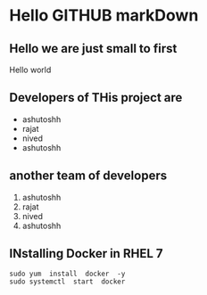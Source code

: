 # Hello GITHUB markDown 
## Hello we are just small to first
<p> Hello world </p>

## Developers of THis project are 

<ul>
    <li> ashutoshh </li>
   <li> rajat </li>
   <li> nived </li>
   <li> ashutoshh </li>
  
  
 </ul>

##  another team of developers
 <ol>
    <li> ashutoshh </li>
   <li> rajat </li>
   <li> nived </li>
   <li> ashutoshh </li>
  
  
 </ol>

##  INstalling  Docker  in RHEL 7

```
sudo yum  install  docker  -y
sudo systemctl  start  docker
```



